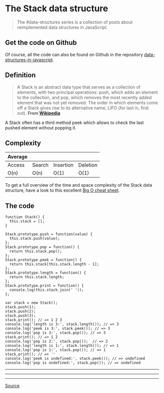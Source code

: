 # The Stack data structure

> The #data-structures series is a collection of posts about reimplemented data structures in JavaScript.

## Get the code on Github

Of course, all the code can also be found on Github in the repository [data-structures-in-javascript](https://github.com/benoitvallon/computer-science-in-javascript/tree/master/data-structures-in-javascript).

## Definition

> A Stack is an abstract data type that serves as a collection of elements, with two principal operations: push, which adds an element to the collection, and pop, which removes the most recently added element that was not yet removed. The order in which elements come off a Stack gives rise to its alternative name, LIFO (for last in, first out). **From [Wikipedia](<https://en.wikipedia.org/wiki/Stack_(abstract_data_type)>)**

A Stack often has a third method peek which allows to check the last pushed element without popping it.

## Complexity

| Average |        |           |          |
| ------- | ------ | --------- | -------- |
| Access  | Search | Insertion | Deletion |
| O(n)    | O(n)   | O(1)      | O(1)     |

To get a full overview of the time and space complexity of the Stack data structure, have a look to this excellent [Big O cheat sheet](http://bigocheatsheet.com/).

## The code

    function Stack() {
      this.stack = [];
    }

    Stack.prototype.push = function(value) {
      this.stack.push(value);
    };
    Stack.prototype.pop = function() {
      return this.stack.pop();
    };
    Stack.prototype.peek = function() {
      return this.stack[this.stack.length - 1];
    };
    Stack.prototype.length = function() {
      return this.stack.length;
    };
    Stack.prototype.print = function() {
      console.log(this.stack.join(' '));
    };

    var stack = new Stack();
    stack.push(1);
    stack.push(2);
    stack.push(3);
    stack.print(); // => 1 2 3
    console.log('length is 3:', stack.length()); // => 3
    console.log('peek is 3:', stack.peek()); // => 3
    console.log('pop is 3:', stack.pop()); // => 3
    stack.print(); // => 1 2
    console.log('pop is 2:', stack.pop());  // => 2
    console.log('length is 1:', stack.length()); // => 1
    console.log('pop is 1:', stack.pop()); // => 1
    stack.print(); // => ''
    console.log('peek is undefined:', stack.peek()); // => undefined
    console.log('pop is undefined:', stack.pop()); // => undefined

---

---

---

[Source](http://blog.benoitvallon.com/data-structures-in-javascript/the-stack-data-structure/)
